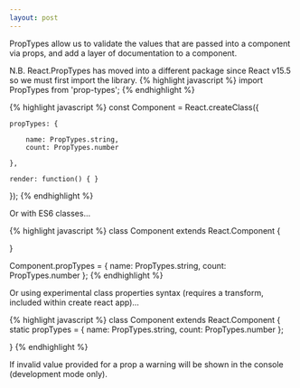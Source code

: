 ```yaml
---
layout: post
---
```


PropTypes allow us to validate the values that are passed into a component via props, and add a layer of documentation to a component.

N.B. React.PropTypes has moved into a different package since React v15.5 so we must first import the library.
{% highlight javascript %}
import PropTypes from 'prop-types';
{% endhighlight %}

{% highlight javascript %}
const Component = React.createClass({

	propTypes: {

		name: PropTypes.string,
		count: PropTypes.number

	},

	render: function() { }

});
{% endhighlight %}

Or with ES6 classes...

{% highlight javascript %}
class Component extends React.Component {
		
}

Component.propTypes = {
	name: PropTypes.string,
	count: PropTypes.number
};
{% endhighlight %}

Or using experimental class properties syntax (requires a transform, included within create react app)...

{% highlight javascript %}
class Component extends React.Component {
	static propTypes = {
		name: PropTypes.string,
		count: PropTypes.number
	};
		
}
{% endhighlight %}

If invalid value provided for a prop a warning will be shown in the console (development mode only).
